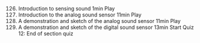 126. Introduction to sensing sound
     1min
     Play
127. Introduction to the analog sound sensor
     11min
     Play
128. A demonstration and sketch of the analog sound sensor
     11min
     Play
129. A demonstration and sketch of the digital sound sensor
     13min
     Start
     Quiz 12: End of section quiz
